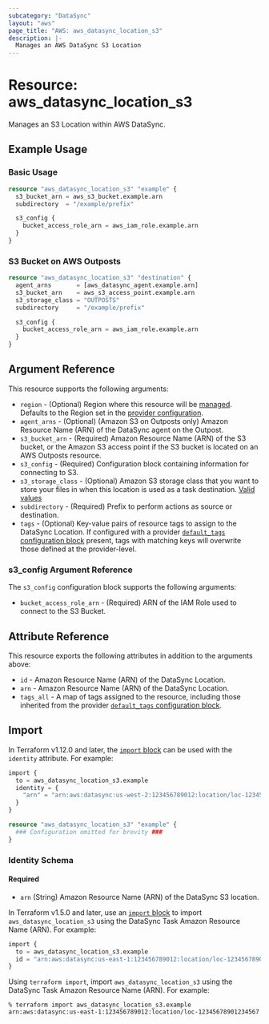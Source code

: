 ```yaml
---
subcategory: "DataSync"
layout: "aws"
page_title: "AWS: aws_datasync_location_s3"
description: |-
  Manages an AWS DataSync S3 Location
---
```


# Resource: aws_datasync_location_s3

Manages an S3 Location within AWS DataSync.

## Example Usage

### Basic Usage

```terraform
resource "aws_datasync_location_s3" "example" {
  s3_bucket_arn = aws_s3_bucket.example.arn
  subdirectory  = "/example/prefix"

  s3_config {
    bucket_access_role_arn = aws_iam_role.example.arn
  }
}
```

### S3 Bucket on AWS Outposts

```terraform
resource "aws_datasync_location_s3" "destination" {
  agent_arns       = [aws_datasync_agent.example.arn]
  s3_bucket_arn    = aws_s3_access_point.example.arn
  s3_storage_class = "OUTPOSTS"
  subdirectory     = "/example/prefix"

  s3_config {
    bucket_access_role_arn = aws_iam_role.example.arn
  }
}
```

## Argument Reference

This resource supports the following arguments:

* `region` - (Optional) Region where this resource will be [managed](https://docs.aws.amazon.com/general/latest/gr/rande.html#regional-endpoints). Defaults to the Region set in the [provider configuration](https://registry.terraform.io/providers/hashicorp/aws/latest/docs#aws-configuration-reference).
* `agent_arns` - (Optional) (Amazon S3 on Outposts only) Amazon Resource Name (ARN) of the DataSync agent on the Outpost.
* `s3_bucket_arn` - (Required) Amazon Resource Name (ARN) of the S3 bucket, or the Amazon S3 access point if the S3 bucket is located on an AWS Outposts resource.
* `s3_config` - (Required) Configuration block containing information for connecting to S3.
* `s3_storage_class` - (Optional) Amazon S3 storage class that you want to store your files in when this location is used as a task destination. [Valid values](https://docs.aws.amazon.com/datasync/latest/userguide/create-s3-location.html#using-storage-classes)  
* `subdirectory` - (Required) Prefix to perform actions as source or destination.
* `tags` - (Optional) Key-value pairs of resource tags to assign to the DataSync Location. If configured with a provider [`default_tags` configuration block](https://registry.terraform.io/providers/hashicorp/aws/latest/docs#default_tags-configuration-block) present, tags with matching keys will overwrite those defined at the provider-level.

### s3_config Argument Reference

The `s3_config` configuration block supports the following arguments:

* `bucket_access_role_arn` - (Required) ARN of the IAM Role used to connect to the S3 Bucket.

## Attribute Reference

This resource exports the following attributes in addition to the arguments above:

* `id` - Amazon Resource Name (ARN) of the DataSync Location.
* `arn` - Amazon Resource Name (ARN) of the DataSync Location.
* `tags_all` - A map of tags assigned to the resource, including those inherited from the provider [`default_tags` configuration block](https://registry.terraform.io/providers/hashicorp/aws/latest/docs#default_tags-configuration-block).

## Import


In Terraform v1.12.0 and later, the [`import` block](https://developer.hashicorp.com/terraform/language/import) can be used with the `identity` attribute. For example:

```terraform
import {
  to = aws_datasync_location_s3.example
  identity = {
    "arn" = "arn:aws:datasync:us-west-2:123456789012:location/loc-12345678901234567"
  }
}

resource "aws_datasync_location_s3" "example" {
  ### Configuration omitted for brevity ###
}
```

### Identity Schema

#### Required

- `arn` (String) Amazon Resource Name (ARN) of the DataSync S3 location.

In Terraform v1.5.0 and later, use an [`import` block](https://developer.hashicorp.com/terraform/language/import) to import `aws_datasync_location_s3` using the DataSync Task Amazon Resource Name (ARN). For example:

```terraform
import {
  to = aws_datasync_location_s3.example
  id = "arn:aws:datasync:us-east-1:123456789012:location/loc-12345678901234567"
}
```

Using `terraform import`, import `aws_datasync_location_s3` using the DataSync Task Amazon Resource Name (ARN). For example:

```console
% terraform import aws_datasync_location_s3.example arn:aws:datasync:us-east-1:123456789012:location/loc-12345678901234567
```

